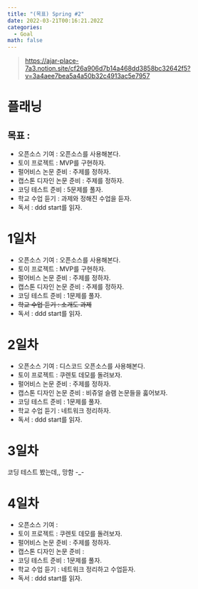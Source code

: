 ```yaml
---
title: "(목표) Spring #2"
date: 2022-03-21T00:16:21.202Z
categories:
  - Goal
math: false
---
```

> https://ajar-place-7a3.notion.site/cf26a906d7b14a468dd3858bc32642f5?v=3a4aee7bea5a4a50b32c4913ac5e7957

# 플래닝

## 목표 :

* 오픈소스 기여 : 오픈소스를 사용해본다.
* 토이 프로젝트 : MVP를 구현하자.
* 펄어비스 논문 준비 : 주제를 정하자.
* 캡스톤 디자인 논문 준비 : 주제를 정하자.
* 코딩 테스트 준비 : 5문제를 풀자.
* 학교 수업 듣기 : 과제와 정해진 수업을 듣자.
* 독서 : ddd start를 읽자.

# 1일차

* 오픈소스 기여 : 오픈소스를 사용해본다.
* 토이 프로젝트 : MVP를 구현하자.
* 펄어비스 논문 준비 : 주제를 정하자.
* 캡스톤 디자인 논문 준비 : 주제를 정하자.
* 코딩 테스트 준비 : 1문제를 풀자.
* ~~학교 수업 듣기 : 소개도 과제~~
* 독서 : ddd start를 읽자.

# 2일차

* 오픈소스 기여 : 디스코드 오픈소스를 사용해본다.
* 토이 프로젝트 : 쿠렌토 데모를 돌려보자.
* 펄어비스 논문 준비 : 주제를 정하자.
* 캡스톤 디자인 논문 준비 : 비쥬얼 슬램 논문들을 훓어보자.
* 코딩 테스트 준비 : 1문제를 풀자.
* 학교 수업 듣기 : 네트워크 정리하자.
* 독서 : ddd start를 읽자.

# 3일차

 코딩 테스트 봤는데,, 망함 -_-

# 4일차

* 오픈소스 기여 : 
* 토이 프로젝트 : 쿠렌토 데모를 돌려보자.
* 펄어비스 논문 준비 : 주제를 정하자.
* 캡스톤 디자인 논문 준비 : 
* 코딩 테스트 준비 : 1문제를 풀자.
* 학교 수업 듣기 : 네트워크 정리하고 수업듣자.
* 독서 : ddd start를 읽자.